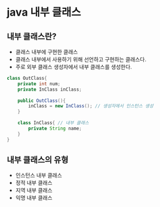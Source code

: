 # java 내부 클래스
## 내부 클래스란?
- 클래스 내부에 구현한 클래스
- 클래스 내부에서 사용하기 위해 선언하고 구현하는 클래스다.
- 주로 외부 클래스 생성자에서 내부 클래스를 생성한다.

```java
class OutClass{
    private int num;
    private InClass inClass;
    
    public OutClass(){
        inClass = new InClass(); // 생성자에서 인스턴스 생성
    }
    
    class InClass{ // 내부 클래스
        private String name;
    }
}
```

## 내부 클래스의 유형
- 인스턴스 내부 클래스
- 정적 내부 클래스
- 지역 내부 클래스
- 익명 내부 클래스

